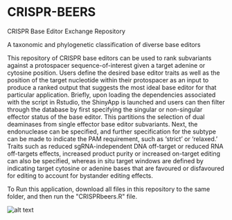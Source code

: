# CRISPR-BEERS
CRISPR Base Editor Exchange Repository


A taxonomic and phylogenetic classification of diverse base editors

This repository of CRISPR base editors can be used to rank subvariants against a protospacer sequence-of-interest given a target adenine or cytosine position. Users define the desired base editor traits as well as the position of the target nucleotide within their protospacer as an input to produce a ranked output that suggests the most ideal base editor for that particular application. Briefly, upon loading the dependencies associated with the script in Rstudio, the ShinyApp is launched and users can then filter through the database by first specifying the singular or non-singular effector status of the base editor. This partitions the selection of dual deaminases from single effector base editor subvariants. Next, the endonuclease can be specified, and further specification for the subtype can be made to indicate the PAM requirement, such as ‘strict’ or ‘relaxed.’ Traits such as reduced sgRNA-independent DNA off-target or reduced RNA off-targets effects, increased product purity or increased on-target editing can also be specified, whereas in situ target windows are defined by indicating target cytosine or adenine bases that are favoured or disfavoured for editing to account for bystander editing effects.

To Run this application, download all files in this repository to the same folder, and then run the "CRISPRbeers.R" file.


![alt text](https://github.com/hewittlab/CRISPR-BEERS/BEpos1.png)

